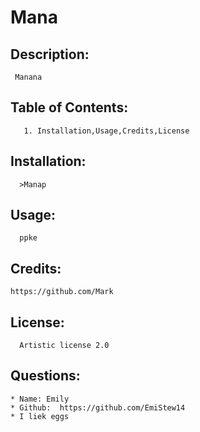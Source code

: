 

  # Mana

  ## Description:
     Manana

  ## Table of Contents: 
       1. Installation,Usage,Credits,License

  ## Installation:
      >Manap

  ## Usage:
      ppke

  ## Credits:
    https://github.com/Mark

  ## License:
      Artistic license 2.0

  ## Questions: 
    * Name: Emily
    * Github:  https://github.com/EmiStew14
    * I liek eggs

  